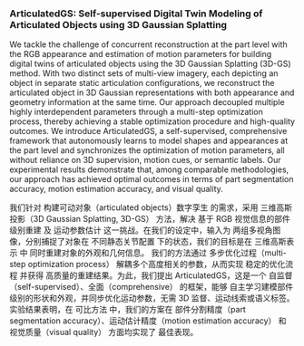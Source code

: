### ArticulatedGS: Self-supervised Digital Twin Modeling of Articulated Objects using 3D Gaussian Splatting

We tackle the challenge of concurrent reconstruction at the part level with the RGB appearance and estimation of motion parameters for building digital twins of articulated objects using the 3D Gaussian Splatting (3D-GS) method. With two distinct sets of multi-view imagery, each depicting an object in separate static articulation configurations, we reconstruct the articulated object in 3D Gaussian representations with both appearance and geometry information at the same time. Our approach decoupled multiple highly interdependent parameters through a multi-step optimization process, thereby achieving a stable optimization procedure and high-quality outcomes. We introduce ArticulatedGS, a self-supervised, comprehensive framework that autonomously learns to model shapes and appearances at the part level and synchronizes the optimization of motion parameters, all without reliance on 3D supervision, motion cues, or semantic labels. Our experimental results demonstrate that, among comparable methodologies, our approach has achieved optimal outcomes in terms of part segmentation accuracy, motion estimation accuracy, and visual quality.

我们针对 构建可动对象（articulated objects）数字孪生 的需求，采用 三维高斯投影（3D Gaussian Splatting, 3D-GS） 方法，解决 基于 RGB 视觉信息的部件级别重建 及 运动参数估计 这一挑战。在我们的设定中，输入为 两组多视角图像，分别捕捉了对象在 不同静态关节配置 下的状态，我们的目标是在 三维高斯表示 中 同时重建对象的外观和几何信息。
我们的方法通过 多步优化过程（multi-step optimization process） 解耦多个高度相关的参数，从而实现 稳定的优化流程 并获得 高质量的重建结果。为此，我们提出 ArticulatedGS，这是一个 自监督（self-supervised）、全面（comprehensive） 的框架，能够 自主学习建模部件级别的形状和外观，并同步优化运动参数，无需 3D 监督、运动线索或语义标签。
实验结果表明，在 可比方法 中，我们的方案在 部件分割精度（part segmentation accuracy）、运动估计精度（motion estimation accuracy） 和 视觉质量（visual quality） 方面均实现了 最佳表现。
